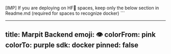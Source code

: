[IMP] If you are deploying on HF🤗 spaces, keep only the below section in Readme.md (required for spaces to recognize docker) ```

---
title: Marpit Backend
emoji: 👁
colorFrom: pink
colorTo: purple
sdk: docker
pinned: false
---

